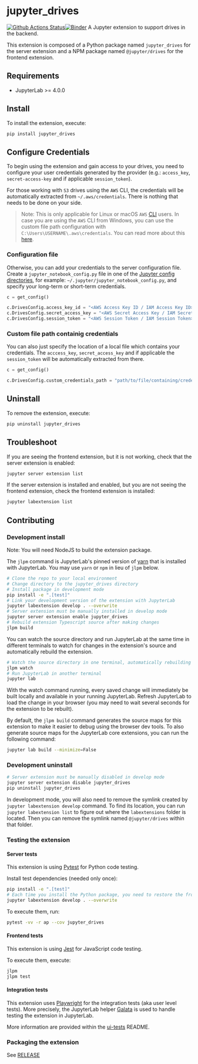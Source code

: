 # jupyter_drives

[![Github Actions Status](https://github.com/QuantStack/jupyter-drives/workflows/Build/badge.svg)](https://github.com/QuantStack/jupyter-drives/actions/workflows/build.yml)[![Binder](https://mybinder.org/badge_logo.svg)](https://mybinder.org/v2/gh/QuantStack/jupyter-drives/main?urlpath=lab)
A Jupyter extension to support drives in the backend.

This extension is composed of a Python package named `jupyter_drives`
for the server extension and a NPM package named `@jupyter/drives`
for the frontend extension.

## Requirements

- JupyterLab >= 4.0.0

## Install

To install the extension, execute:

```bash
pip install jupyter_drives
```

## Configure Credentials

To begin using the extension and gain access to your drives, you need to configure your user credentials generated by the provider (e.g.: `access_key`, `secret-access-key` and if applicable `session_token`).

For those working with `S3` drives using the `AWS` CLI, the credentials will be automatically extracted from `~/.aws/credentials`. There is nothing that needs to be done on your side.

> Note: This is only applicable for Linux or macOS `AWS` [CLI](https://docs.aws.amazon.com/cli/latest/userguide/cli-chap-welcome.html) users. In case you are using the `AWS` CLI from Windows, you can use the custom file path configuration with `C:\Users\USERNAME\.aws\credentials`. You can read more about this [here](https://docs.aws.amazon.com/cli/latest/userguide/cli-chap-configure.html).

### Configuration file

Otherwise, you can add your credentials to the server configuration file. Create a `jupyter_notebook_config.py` file in one of the
[Jupyter config directories](https://jupyter.readthedocs.io/en/latest/use/jupyter-directories.html#id1),
for example: `~/.jupyter/jupyter_notebook_config.py`, and specify your long-term or short-term credentials.

```python
c = get_config()

c.DrivesConfig.access_key_id = "<AWS Access Key ID / IAM Access Key ID>"
c.DrivesConfig.secret_access_key = "<AWS Secret Access Key / IAM Secret>"
c.DrivesConfig.session_token = "<AWS Session Token / IAM Session Token>"
```

### Custom file path containig credentials

You can also just specify the location of a local file which contains your credentials. The `acccess_key`, `secret_access_key` and if applicable the `session_token` will be automatically extracted from there.

```python
c = get_config()

c.DrivesConfig.custom_credentials_path = "path/to/file/containing/credentials"
```

## Uninstall

To remove the extension, execute:

```bash
pip uninstall jupyter_drives
```

## Troubleshoot

If you are seeing the frontend extension, but it is not working, check
that the server extension is enabled:

```bash
jupyter server extension list
```

If the server extension is installed and enabled, but you are not seeing
the frontend extension, check the frontend extension is installed:

```bash
jupyter labextension list
```

## Contributing

### Development install

Note: You will need NodeJS to build the extension package.

The `jlpm` command is JupyterLab's pinned version of
[yarn](https://yarnpkg.com/) that is installed with JupyterLab. You may use
`yarn` or `npm` in lieu of `jlpm` below.

```bash
# Clone the repo to your local environment
# Change directory to the jupyter_drives directory
# Install package in development mode
pip install -e ".[test]"
# Link your development version of the extension with JupyterLab
jupyter labextension develop . --overwrite
# Server extension must be manually installed in develop mode
jupyter server extension enable jupyter_drives
# Rebuild extension Typescript source after making changes
jlpm build
```

You can watch the source directory and run JupyterLab at the same time in different terminals to watch for changes in the extension's source and automatically rebuild the extension.

```bash
# Watch the source directory in one terminal, automatically rebuilding when needed
jlpm watch
# Run JupyterLab in another terminal
jupyter lab
```

With the watch command running, every saved change will immediately be built locally and available in your running JupyterLab. Refresh JupyterLab to load the change in your browser (you may need to wait several seconds for the extension to be rebuilt).

By default, the `jlpm build` command generates the source maps for this extension to make it easier to debug using the browser dev tools. To also generate source maps for the JupyterLab core extensions, you can run the following command:

```bash
jupyter lab build --minimize=False
```

### Development uninstall

```bash
# Server extension must be manually disabled in develop mode
jupyter server extension disable jupyter_drives
pip uninstall jupyter_drives
```

In development mode, you will also need to remove the symlink created by `jupyter labextension develop`
command. To find its location, you can run `jupyter labextension list` to figure out where the `labextensions`
folder is located. Then you can remove the symlink named `@jupyter/drives` within that folder.

### Testing the extension

#### Server tests

This extension is using [Pytest](https://docs.pytest.org/) for Python code testing.

Install test dependencies (needed only once):

```sh
pip install -e ".[test]"
# Each time you install the Python package, you need to restore the front-end extension link
jupyter labextension develop . --overwrite
```

To execute them, run:

```sh
pytest -vv -r ap --cov jupyter_drives
```

#### Frontend tests

This extension is using [Jest](https://jestjs.io/) for JavaScript code testing.

To execute them, execute:

```sh
jlpm
jlpm test
```

#### Integration tests

This extension uses [Playwright](https://playwright.dev/docs/intro) for the integration tests (aka user level tests).
More precisely, the JupyterLab helper [Galata](https://github.com/jupyterlab/jupyterlab/tree/master/galata) is used to handle testing the extension in JupyterLab.

More information are provided within the [ui-tests](./ui-tests/README.md) README.

### Packaging the extension

See [RELEASE](RELEASE.md)
